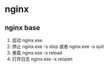 # nginx 

## nginx base

1. 启动 nginx.exe
2. 停止 nginx.exe -s stop 或者 nginx.exe -s quit
3. 重载 nginx.exe -s reload
4. 打开日志 nginx.exe -s reopen

